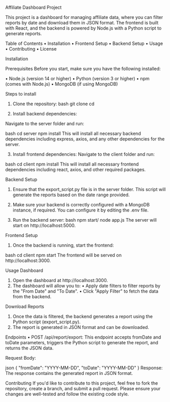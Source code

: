 Affiliate Dashboard Project

This project is a dashboard for managing affiliate data, where you can filter reports by date and download them in JSON format. The frontend is built with React, and the backend is powered by Node.js with a Python script to generate reports.

Table of Contents
• Installation
• Frontend Setup
• Backend Setup
• Usage
• Contributing
• License

Installation

Prerequisites
Before you start, make sure you have the following installed:

• Node.js (version 14 or higher)
• Python (version 3 or higher)
• npm (comes with Node.js)
• MongoDB (if using MongoDB)

Steps to install
1. Clone the repository:
bash
git clone <repository-url>
cd <project-folder>

2. Install backend dependencies:

Navigate to the server folder and run:

bash
cd server
npm install
This will install all necessary backend dependencies including express, axios, and any other dependencies for the server.

3. Install frontend dependencies:
Navigate to the client folder and run:

bash
cd client
npm install
This will install all necessary frontend dependencies including react, axios, and other required packages.

Backend Setup
1. Ensure that the export_script.py file is in the server folder. This script will generate the reports based on the date range provided.

2. Make sure your backend is correctly configured with a MongoDB instance, if required. You can configure it by editing the .env file.

3. Run the backend server:
bash
npm start/ node app.js
The server will start on http://localhost:5000.

Frontend Setup
1. Once the backend is running, start the frontend:

bash
cd client
npm start
The frontend will be served on http://localhost:3000.

Usage
Dashboard
1. Open the dashboard at http://localhost:3000.
2. The dashboard will allow you to:
   • Apply date filters to filter reports by the "From Date" and "To Date".
   • Click "Apply Filter" to fetch the data from the backend.

Download Reports
1. Once the data is filtered, the backend generates a report using the Python script (export_script.py).
2. The report is generated in JSON format and can be downloaded.

Endpoints
  • POST /api/report/export: This endpoint accepts fromDate and toDate parameters, triggers the Python script to generate the report, and returns the JSON data.

Request Body:

json
{
    "fromDate": "YYYY-MM-DD",
    "toDate": "YYYY-MM-DD"
}
Response: The response contains the generated report in JSON format.

Contributing
If you'd like to contribute to this project, feel free to fork the repository, create a branch, and submit a pull request. Please ensure your changes are well-tested and follow the existing code style.
